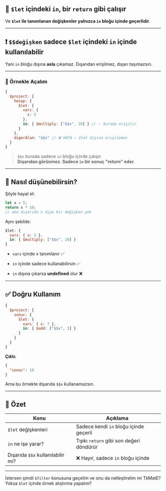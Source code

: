 
## 🧠 `$let` içindeki `in`, bir **`return`** gibi çalışır

Ve **`$let` ile tanımlanan değişkenler yalnızca `in` bloğu içinde geçerlidir**.

---

## ❗️ `$$değişken` sadece `$let` içindeki `in` içinde kullanılabilir

Yani `in` bloğu dışına **asla** çıkamaz. Dışarıdan erişilmez, dışarı taşımazsın.

---

### 🎯 Örnekle Açalım

```js
{
  $project: {
    hesap: {
      $let: {
        vars: {
          x: 5
        },
        in: { $multiply: ["$$x", 10] } // ✅ burada erişilir
      }
    },
    digerAlan: "$$x" // ❌ HATA — $let dışına erişilemez
  }
}
```

> `$$x` burada sadece `in` bloğu içinde çalışır.  
> **Dışarıdan görünmez. Sadece `in` bir sonuç "return" eder.**

---

## 🔄 Nasıl düşünebilirsin?

Şöyle hayal et:

```js
let x = 5;
return x * 10;
// ama dışarıda x diye bir değişken yok
```

Aynı şekilde:

```js
$let: {
  vars: { x: 5 },
  in: { $multiply: ["$$x", 10] }
}
```

- `vars` içinde x tanımlanır ✅
    
- `in` içinde sadece kullanabilirsin ✅
    
- `in` dışına çıkarsa **undefined** olur ❌
    

---

## ✅ Doğru Kullanım

```js
{
  $project: {
    sonuc: {
      $let: {
        vars: { x: 7 },
        in: { $add: ["$$x", 3] }
      }
    }
  }
}
```

**Çıktı:**

```json
{
  "sonuc": 10
}
```

Ama bu örnekte dışarıda `$$x` kullanamazsın.

---

## 🧱 Özet

|Konu|Açıklama|
|---|---|
|`$let` değişkenleri|Sadece kendi `in` bloğu içinde geçerli|
|`in` ne işe yarar?|Tıpkı `return` gibi son değeri döndürür|
|Dışarıda `$$x` kullanılabilir mi?|❌ Hayır, sadece `in` bloğu içinde|

---

İstersen şimdi `$filter` konusuna geçelim ve onu da netleştirelim mi TkMatE?  
Yoksa `$let` içinde örnek alıştırma yapalım?